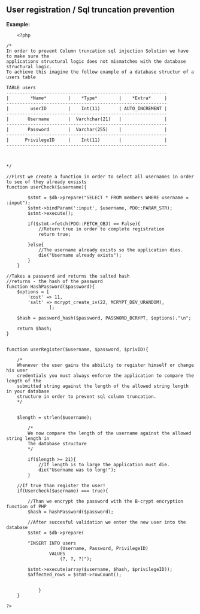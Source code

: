 
User registration / Sql truncation prevention
-------

**Example:**

   		<?php

	/*
	In order to prevent Column truncation sql injection Solution we have to make sure the
	applications structural logic does not mismatches with the database structural logic.
	To achieve this imagine the follow example of a database structur of a users table
	
	TABLE users
	------------------------------------------------------------
	|	     *Name* 	   |	*Type* 		  |    *Extra*     |
	------------------------------------------------------------
	|        userID	       |    Int(11)       | AUTO_INCREMENT |
	------------------------------------------------------------
	|       Username  	   |  Varchchar(21)   |  			   |
	------------------------------------------------------------
	|       Password       |  Varchar(255)    |				   |
	------------------------------------------------------------
	|      PrivilegeID     |    Int(11)       | 			   |
	------------------------------------------------------------

	

	*/
	
	//First we create a function in order to select all usernames in order to see of they already exsists
	function userCheck($username){
			
			$stmt = $db->prepare("SELECT * FROM members WHERE username = :input");
			$stmt->bindParam(':input', $username, PDO::PARAM_STR);
			$stmt->execute();
			
			if($stmt->fetch(PDO::FETCH_OBJ) == False){ 
				//Return true in order to complete registration
				return true;
			
			}else{
				//The username already exists so the application dies.
				die("Username already exists");
			}
		}
		
	//Takes a password and returns the salted hash
	//returns - the hash of the password
	function HashPassword($password){
		$options = [
    		'cost' => 11,
    		'salt' => mcrypt_create_iv(22, MCRYPT_DEV_URANDOM),
					];
		
		$hash =	password_hash($password, PASSWORD_BCRYPT, $options)."\n";
	
		return $hash;
	}
	
	
	function userRegister($username, $password, $privID){
		
		/*
		Whenever the user gains the abbility to register himself or change his user
		credentials you must always enforce the application to compare the length of the
		submitted string against the length of the allowed string length in your database
		structure in order to prevent sql column truncation.
		*/
		
		
		$length = strlen($username);
			
			/*
			We now compare the length of the username against the allowed string length in
			The database structure
			*/
			
			if($length >= 21){
				//If length is to large the application must die.
				die("Username was to long!");	
			}
			
		//If true than register the user!		
		if(Usercheck($username) === true){
			
			//Than we encrypt the password with the B-crypt encryption function of PHP
			$hash = hashPassword($password);
			
			//After succesful validation we enter the new user into the database
			$stmt = $db->prepare(
		
			"INSERT INTO users 
						(Username, Password, PrivilegeID)
					VALUES 
						(?, ?, ?)");
					
			$stmt->execute(array($username, $hash, $privilegeID));
			$affected_rows = $stmt->rowCount();
		
								
				}
		}	
	
	?>

